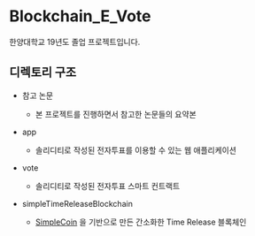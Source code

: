 # Blockchain_E_Vote
한양대학교 19년도 졸업 프로젝트입니다.

## 디렉토리 구조

* 참고 논문
    - 본 프로젝트를 진행하면서 참고한 논문들의 요약본

* app
    - 솔리디티로 작성된 전자투표를 이용할 수 있는 웹 애플리케이션

* vote
    - 솔리디티로 작성된 전자투표 스마트 컨트랙트

* simpleTimeReleaseBlockchain
    - [SimpleCoin](https://github.com/cosme12/SimpleCoin) 을 기반으로 만든 간소화한 Time Release 블록체인

